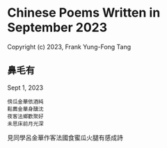 # Chinese Poems Written in September 2023
Copyright (c) 2023, Frank Yung-Fong Tang

## 鼻毛有
Sept 1, 2023 
```
傍瓜金華依酒純
鬆薦金華身醺沈
夜客法鄉歡聚好
未思床前月光深
```

見同學呂金華作客法國食蜜瓜火腿有感成詩
